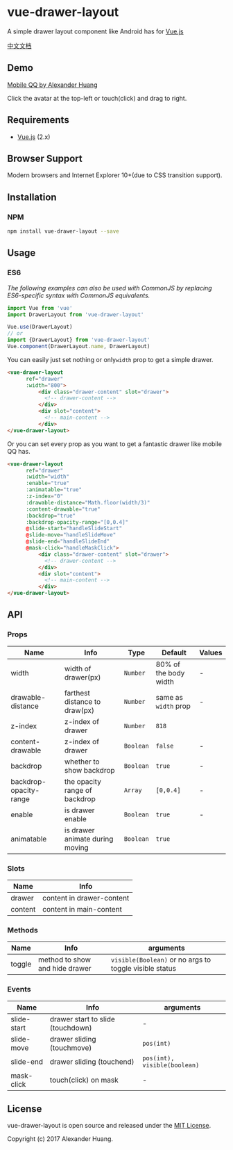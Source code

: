 # vue-drawer-layout
A simple drawer layout component like Android has for [Vue.js](http://vuejs.org)

[中文文档](https://github.com/hjl19911127/vue-drawer-layout)

## Demo
[Mobile QQ by Alexander Huang](http://chat.codehuang.com/message)

Click the avatar at the top-left or touch(click) and drag to right.

## Requirements
* [Vue.js](http://vuejs.org) (2.x)

## Browser Support
Modern browsers and Internet Explorer 10+(due to CSS transition support).

## Installation

### NPM

```bash
npm install vue-drawer-layout --save
```

## Usage

### ES6
*The following examples can also be used with CommonJS by replacing ES6-specific syntax with CommonJS equivalents.*

```js
import Vue from 'vue'
import DrawerLayout from 'vue-drawer-layout'

Vue.use(DrawerLayout)
// or
import {DrawerLayout} from 'vue-drawer-layout'
Vue.component(DrawerLayout.name, DrawerLayout)
```
You can easily just set nothing or only`width` prop to get a simple drawer.
```html
<vue-drawer-layout
      ref="drawer"
      :width="800">
          <div class="drawer-content" slot="drawer">
            <!-- drawer-content -->
          </div>
          <div slot="content">
            <!-- main-content -->
          </div>
</vue-drawer-layout>
```
Or you can set every prop as you want to get a fantastic drawer like mobile QQ has.

```html
<vue-drawer-layout
      ref="drawer"
      :width="width"
      :enable="true"
      :animatable="true"
      :z-index="0"
      :drawable-distance="Math.floor(width/3)"
      :content-drawable="true"
      :backdrop="true"
      :backdrop-opacity-range="[0,0.4]"
      @slide-start="handleSlideStart"
      @slide-move="handleSlideMove"
      @slide-end="handleSlideEnd"
      @mask-click="handleMaskClick">
          <div class="drawer-content" slot="drawer">
            <!-- drawer-content -->
          </div>
          <div slot="content">
            <!-- main-content -->
          </div>
</vue-drawer-layout>
```

## API

### Props

| Name | Info | Type | Default | Values |
|-----------|-----------|-----------|-------------|--------------|
| width | width of drawer(px) | `Number` | 80% of the body width | - |
| drawable-distance | farthest distance to draw(px) | `Number` | same as `width` prop | - |
| z-index | z-index of drawer | `Number` | `818` |  |
| content-drawable | z-index of drawer | `Boolean` | `false` | - |
| backdrop | whether to show backdrop | `Boolean` | `true` | - |
| backdrop-opacity-range | the opacity range of backdrop | `Array` | `[0,0.4]` | - |
| enable | is drawer enable | `Boolean` | `true` | - |
| animatable | is drawer animate during moving | `Boolean` | `true` |

### Slots

| Name | Info | 
|-----------|-----------|
| drawer | content in drawer-content |
| content | content in main-content |

### Methods

| Name | Info | arguments |
|-----------|-----------|-----------|
| toggle | method to show and hide drawer | `visible(Boolean)` or no args to toggle visible status |

### Events

| Name | Info | arguments |
|-----------|-----------|-----------|
| slide-start | drawer start to slide (touchdown) | - |
| slide-move | drawer sliding (touchmove) | `pos(int)` |
| slide-end | drawer sliding (touchend) | `pos(int), visible(boolean)` |
| mask-click | touch(click) on mask  | - |

## License
vue-drawer-layout is open source and released under the [MIT License](LICENSE).

Copyright (c) 2017 Alexander Huang.
